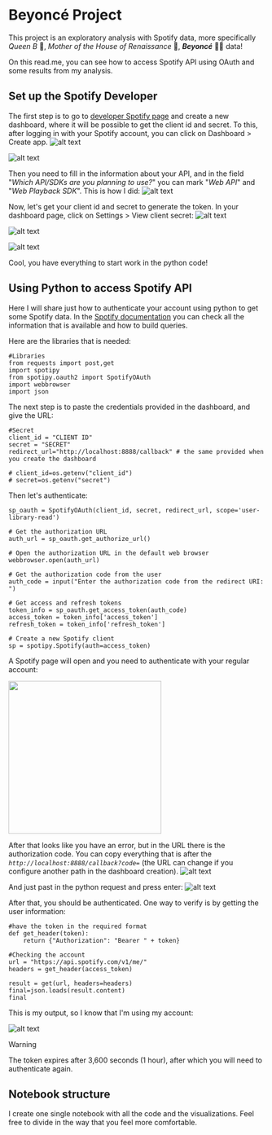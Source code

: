 # Beyoncé Project

This project is an exploratory analysis with Spotify data, more specifically *Queen B* 👑, *Mother of the House of Renaissance* 🪩, __*Beyoncé*__ 👸🏽 data!

On this read.me, you can see how to access Spotify API using OAuth and some results from my analysis.

## Set up the Spotify Developer

The first step is to go to [developer Spotify page](https://developer.spotify.com) and create a new dashboard, where it will be possible to get the client id and secret. To this, after logging in with your Spotify account, you can click on Dashboard > Create app.
![alt text](https://raw.githubusercontent.com/anaandmac/beyonce_project/main/Screenshot%202023-12-27%20at%2022.41.54.png)

![alt text](https://raw.githubusercontent.com/anaandmac/beyonce_project/main/Screenshot%202023-12-29%20at%2020.20.18.png)


Then you need to fill in the information about your API, and in the field "*Which API/SDKs are you planning to use?*" you can mark "*Web API*" and "*Web Playback SDK*". This is how I did:
![alt text](https://raw.githubusercontent.com/anaandmac/beyonce_project/main/Screenshot%202023-12-29%20at%2020.28.25.png)

Now, let's get your client id and secret to generate the token. In your dashboard page, click on Settings > View client secret:
![alt text](https://raw.githubusercontent.com/anaandmac/beyonce_project/main/Screenshot%202023-12-29%20at%2020.30.42.png)

![alt text](https://raw.githubusercontent.com/anaandmac/beyonce_project/main/Screenshot%202023-12-29%20at%2020.32.00.png)

![alt text](https://raw.githubusercontent.com/anaandmac/beyonce_project/main/Screenshot%202023-12-29%20at%2020.32.34.png)

Cool, you have everything to start work in the python code!

## Using Python to access Spotify API

Here I will share just how to authenticate your account using python to get some Spotify data. In the [Spotify documentation](https://developer.spotify.com/documentation/web-api) you can check all the information that is available and how to build queries.

Here are the libraries that is needed:
```
#Libraries
from requests import post,get
import spotipy
from spotipy.oauth2 import SpotifyOAuth
import webbrowser
import json
```

The next step is to paste the credentials provided in the dashboard, and give the URL:
```
#Secret
client_id = "CLIENT ID"
secret = "SECRET"
redirect_url="http://localhost:8888/callback" # the same provided when you create the dashboard

# client_id=os.getenv("client_id")
# secret=os.getenv("secret")
```

Then let's authenticate:
```# Create a Spotify OAuth object
sp_oauth = SpotifyOAuth(client_id, secret, redirect_url, scope='user-library-read')

# Get the authorization URL
auth_url = sp_oauth.get_authorize_url()

# Open the authorization URL in the default web browser
webbrowser.open(auth_url)

# Get the authorization code from the user
auth_code = input("Enter the authorization code from the redirect URI: ")

# Get access and refresh tokens
token_info = sp_oauth.get_access_token(auth_code)
access_token = token_info['access_token']
refresh_token = token_info['refresh_token']

# Create a new Spotify client
sp = spotipy.Spotify(auth=access_token)
```

A Spotify page will open and you need to authenticate with your regular account:

<img src="https://raw.githubusercontent.com/anaandmac/beyonce_project/main/Screenshot%202023-12-29%20at%2021.00.49.png" width="300" class="center">


After that looks like you have an error, but in the URL there is the authorization code. You can copy everything that is after the *`http://localhost:8888/callback?code=`* (the URL can change if you configure another path in the dashboard creation).
![alt text](https://raw.githubusercontent.com/anaandmac/beyonce_project/main/Screenshot%202023-12-29%20at%2021.22.02.png)

And just past in the python request and press enter:
![alt text](https://raw.githubusercontent.com/anaandmac/beyonce_project/main/Screenshot%202023-12-29%20at%2021.22.49.png)


After that, you should be authenticated. One way to verify is by getting the user information:
```
#have the token in the required format
def get_header(token):
    return {"Authorization": "Bearer " + token}

#Checking the account
url = "https://api.spotify.com/v1/me/"
headers = get_header(access_token)

result = get(url, headers=headers)
final=json.loads(result.content)
final
```

This is my output, so I know that I'm using my account:

![alt text](https://raw.githubusercontent.com/anaandmac/beyonce_project/main/Screenshot%202023-12-29%20at%2021.31.29.png)

> [!WARNING]
> The token expires after 3,600 seconds (1 hour), after which you will need to authenticate again.


## Notebook structure

I create one single notebook with all the code and the visualizations. Feel free to divide in the way that you feel more comfortable.

